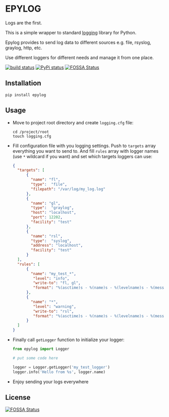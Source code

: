 # EPYLOG
Logs are the first.

This is a simple wrapper to standard [logging](https://docs.python.org/3/library/logging.html) library for Python.

Epylog provides to send log data to different sources e.g. file, rsyslog, graylog, http, etc.

Use different loggers for different needs and manage it from one place.

[![build status](https://travis-ci.org/iPhosgen/epylog.svg?branch=master)](https://travis-ci.org/iPhosgen/epylog) [![PyPi status](https://img.shields.io/pypi/v/epylog)](https://pypi.python.org/pypi/epylog) [![FOSSA Status](https://app.fossa.com/api/projects/git%2Bgithub.com%2FiPhosgen%2Fepylog.svg?type=shield)](https://app.fossa.com/projects/git%2Bgithub.com%2FiPhosgen%2Fepylog?ref=badge_shield)

## Installation

```shell script
pip install epylog
```

## Usage

- Move to project root directory and create `logging.cfg` file:
    ```shell script
    cd /project/root
    touch logging.cfg
    ```
- Fill configuration file with you logging settings. Push to `targets` array everything you want to send to. And fill `rules` array with logger names (use `*` wildcard if you want) and set which targets loggers can use:

    ```json
    {
      "targets": [
          {
            "name": "fl",
            "type":  "file",
            "filepath": "/var/log/my_log.log"
          },
          {
            "name": "gl",
            "type":  "graylog",
            "host": "localhost",
            "port": 12202,
            "facility": "test"
          },
          {
            "name": "rsl",
            "type":  "syslog",
            "address": "localhost",
            "facility": "test"
          }
      ],
      "rules": [
          {
            "name": "my_test_*",
             "level": "info",
             "write-to": "fl, gl",
             "format": "%(asctime)s - %(name)s - %(levelname)s - %(message)s"
          },
          {
            "name": "*",
             "level": "warning",
             "write-to": "rsl",
             "format": "%(asctime)s - %(name)s - %(levelname)s - %(message)s"
          }
      ]
    }
    ```
- Finally call `getLogger` function to initialize your logger:
    ```python
    from epylog import Logger

    # put some code here

    logger = Logger.getLogger('my_test_logger')
    logger.info('Hello from %s', logger.name)
    ```
- Enjoy sending your logs everywhere

## License

[![FOSSA Status](https://app.fossa.io/api/projects/git%2Bgithub.com%2FiPhosgen%2Fepylog.svg?type=large)](https://app.fossa.io/projects/git%2Bgithub.com%2FiPhosgen%2Fepylog?ref=badge_large)
